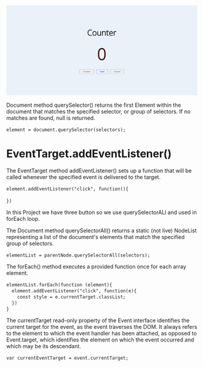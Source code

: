 ![ScreenShot of Counter](screenshot-counter.png)

Document method querySelector() returns the first Element within the document that matches the specified selector, or group of selectors. If no matches are found, null is returned.
```
element = document.querySelector(selectors);
```

# EventTarget.addEventListener()
The EventTarget method addEventListener() sets up a function that will be called whenever the specified event is delivered to the target.

```
element.addEventListener("click", function(){

})
```

In this Project we have three button so we use querySelectorALl and used in forEach loop.

The Document method querySelectorAll() returns a static (not live) NodeList representing a list of the document's elements that match the specified group of selectors.

```
elementList = parentNode.querySelectorAll(selectors);
```

The forEach() method executes a provided function once for each array element.

```
elementList.forEach(function (element){
  element.addEventListener("click", function(e){
    const style = e.currentTarget.classList;
  })
}
```

The currentTarget read-only property of the Event interface identifies the current target for the event, as the event traverses the DOM. It always refers to the element to which the event handler has been attached, as opposed to Event.target, which identifies the element on which the event occurred and which may be its descendant.
```
var currentEventTarget = event.currentTarget;
```
